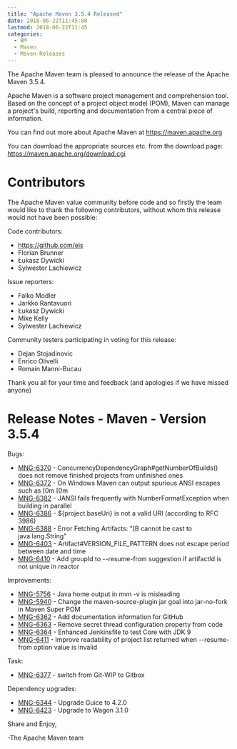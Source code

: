 ```yaml
---
title: "Apache Maven 3.5.4 Released"
date: 2018-06-22T11:45:00
lastmod: 2018-06-22T11:45
categories:
  - BM
  - Maven
  - Maven-Releases
---
```

The Apache Maven team is pleased to announce the release of the Apache
Maven 3.5.4.

Apache Maven is a software project management and comprehension tool. Based
on the concept of a project object model (POM), Maven can manage a
project's build, reporting and documentation from a central piece of
information.

You can find out more about Apache Maven at https://maven.apache.org

You can download the appropriate sources etc. from the download page:
https://maven.apache.org/download.cgi

<!-- more -->

Contributors
============
The Apache Maven value community before code and so firstly the team would
like to thank the following contributors, without whom this release would
not have been possible:

Code contributors:

- https://github.com/eis
- Florian Brunner
- Łukasz Dywicki
- Sylwester Lachiewicz

Issue reporters:

- Falko Modler
- Jarkko Rantavuori
- Łukasz Dywicki
- Mike Kelly
- Sylwester Lachiewicz

Community testers participating in voting for this release:

- Dejan Stojadinovic
- Enrico Olivelli
- Romain Manni-Bucau

Thank you all for your time and feedback (and apologies if we have missed
anyone)

Release Notes - Maven - Version 3.5.4
=====================================

Bugs:

 * [MNG-6370](https://issues.apache.org/jira/browse/MNG-6370) - ConcurrencyDependencyGraph#getNumberOfBuilds() does not remove finished projects from unfinished ones
 * [MNG-6372](https://issues.apache.org/jira/browse/MNG-6372) - On Windows Maven can output spurious ANSI escapes such as [0m [0m
 * [MNG-6382](https://issues.apache.org/jira/browse/MNG-6382) - JANSI fails frequently with NumberFormatException when building in parallel
 * [MNG-6386](https://issues.apache.org/jira/browse/MNG-6386) - ${project.baseUri} is not a valid URI (according to RFC 3986)
 * [MNG-6388](https://issues.apache.org/jira/browse/MNG-6388) - Error Fetching Artifacts: "[B cannot be cast to java.lang.String"
 * [MNG-6403](https://issues.apache.org/jira/browse/MNG-6403) - Artifact#VERSION_FILE_PATTERN does not escape period between date and time
 * [MNG-6410](https://issues.apache.org/jira/browse/MNG-6410) - Add groupId to --resume-from suggestion if artifactId is not unique in reactor

Improvements:

 * [MNG-5756](https://issues.apache.org/jira/browse/MNG-5756) - Java home output in mvn -v is misleading
 * [MNG-5940](https://issues.apache.org/jira/browse/MNG-5940) - Change the maven-source-plugin jar goal into jar-no-fork in Maven Super POM
 * [MNG-6362](https://issues.apache.org/jira/browse/MNG-6362) - Add documentation information for GitHub
 * [MNG-6363](https://issues.apache.org/jira/browse/MNG-6363) - Remove secret thread configuration property from code
 * [MNG-6364](https://issues.apache.org/jira/browse/MNG-6364) - Enhanced Jenkinsfile to test Core with JDK 9
 * [MNG-6411](https://issues.apache.org/jira/browse/MNG-6411) - Improve readability of project list returned when --resume-from option value is invalid

Task:

 * [MNG-6377](https://issues.apache.org/jira/browse/MNG-6377) - switch from Git-WIP to Gitbox

Dependency upgrades:

 * [MNG-6344](https://issues.apache.org/jira/browse/MNG-6344) - Upgrade Guice to 4.2.0
 * [MNG-6423](https://issues.apache.org/jira/browse/MNG-6423) - Upgrade to Wagon 3.1.0

Share and Enjoy,

-The Apache Maven team

